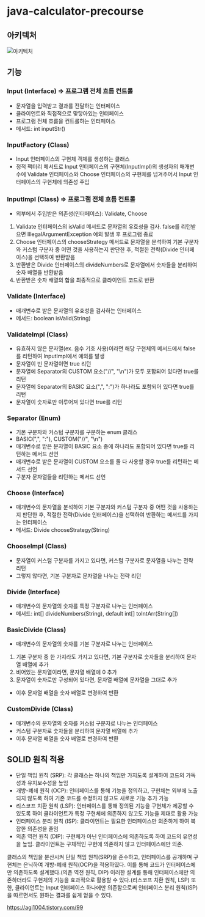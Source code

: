 # java-calculator-precourse

## 아키텍처
![아키텍처](https://github.com/user-attachments/assets/7797f508-0e39-4aaf-8091-6ef21ca3645f)

## 기능

### Input (Interface) => 프로그램 전체 흐름 컨트롤
- 문자열을 입력받고 결과를 전달하는 인터페이스
- 클라이언트와 직접적으로 맞닿아있는 인터페이스
- 프로그램 전체 흐름을 컨트롤하는 인터페이스
- 메서드: int inputStr()

### InputFactory (Class)
- Input 인터페이스의 구현체 객체를 생성하는 클래스
- 정적 팩터리 메서드로 Input 인터페이스의 구현체(InputImpl)의 생성자의 매개변수에 Validate 인터페이스와 Choose 인터페이스의 구현체를 넘겨주어서 Input 인터페이스의 구현체에 의존성 주입

### InputImpl (Class) => 프로그램 전체 흐름 컨트롤
- 외부에서 주입받은 의존성(인터페이스): Validate, Choose
1. Validate 인터페이스의 isValid 메서드로 문자열의 유효성을 검사. false를 리턴받으면 IllegalArgumentException 예외 발생 후 프로그램 종료
2. Choose 인터페이스의 chooseStrategy 메서드로 문자열을 분석하여 기본 구분자와 커스텀 구분자 중 어떤 것을 사용하는지 판단한 후, 적절한 전략(Divide 인터페이스)을 선택하여 반환받음
3. 반환받은 Divide 인터페이스의 divideNumbers로 문자열에서 숫자들을 분리하여 숫자 배열을 반환받음
4. 반환받은 숫자 배열의 합을 최종적으로 클라이언트 코드로 반환

### Validate (Interface)
- 매개변수로 받은 문자열의 유효성을 검사하는 인터페이스
- 메서드: boolean isValid(String)

### ValidateImpl (Class)
- 유효하지 않은 문자열(ex. 음수 기호 사용)이라면 해당 구현체의 메서드에서 false를 리턴하여 InputImpl에서 예외를 발생
- 문자열이 빈 문자열이면 true 리턴
- 문자열에 Separator의 CUSTOM 요소("//", "\\n")가 모두 포함되어 있다면 true를 리턴
- 문자열에 Separator의 BASIC 요소(",", ":")가 하나라도 포함되어 있다면 true를 리턴
- 문자열이 숫자로만 이루어져 있다면 true를 리턴

### Separator (Enum)
- 기본 구분자와 커스텀 구분자를 구분하는 enum 클래스
- BASIC(",", ":"), CUSTOM("//", "\\n")
- 매개변수로 받은 문자열이 BASIC 요소 중에 하나라도 포함되어 있다면 true를 리턴하는 메서드 선언
- 매개변수로 받은 문자열이 CUSTOM 요소를 둘 다 사용할 경우 true를 리턴하는 메서드 선언
- 구분자 문자열들을 리턴하는 메서드 선언

### Choose (Interface)
- 매개변수의 문자열을 분석하여 기본 구분자와 커스텀 구분자 중 어떤 것을 사용하는지 판단한 후, 적절한 전략(Divide 인터페이스)을 선택하여 반환하는 메서드를 가지는 인터페이스
- 메서드: Divide chooseStrategy(String)

### ChooseImpl (Class)
- 문자열이 커스텀 구분자를 가지고 있다면, 커스텀 구분자로 문자열을 나누는 전략 리턴
- 그렇지 않다면, 기본 구분자로 문자열을 나누는 전략 리턴

### Divide (Interface)
- 매개변수의 문자열의 숫자를 특정 구분자로 나누는 인터페이스
- 메서드: int[] divideNumbers(String), default int[] toIntArr(String[])

### BasicDivide (Class)
- 매개변수의 문자열의 숫자를 기본 구분자로 나누는 인터페이스
1. 기본 구분자 중 한 가지라도 가지고 있다면, 기본 구분자로 숫자들을 분리하여 문자열 배열에 추가
2. 비어있는 문자열이라면, 문자열 배열에 0 추가
3. 문자열이 숫자로만 구성되어 있다면, 문자열 배열에 문자열을 그대로 추가
- 이후 문자열 배열을 숫자 배열로 변경하여 반환

### CustomDivide (Class)
- 매개변수의 문자열의 숫자를 커스텀 구분자로 나누는 인터페이스
- 커스텀 구분자로 숫자들을 분리하여 문자열 배열에 추가
- 이후 문자열 배열을 숫자 배열로 변경하여 반환

## SOLID 원칙 적용
- 단일 책임 원칙 (SRP): 각 클래스는 하나의 책임만 가지도록 설계하여 코드의 가독성과 유지보수성을 높임
- 개방-폐쇄 원칙 (OCP): 인터페이스를 통해 기능을 정의하고, 구현체는 외부에 노출되지 않도록 하여 기존 코드를 수정하지 않고도 새로운 기능 추가 가능
- 리스코프 치환 원칙 (LSP): 인터페이스를 통해 정의된 기능을 구현체가 제공할 수 있도록 하여 클라이언트가 특정 구현체에 의존하지 않고도 기능을 제대로 활용 가능
- 인터페이스 분리 원칙 (ISP): 클라이언트는 필요한 인터페이스만 의존하게 하여 복잡한 의존성을 줄임
- 의존 역전 원칙 (DIP): 구현체가 아닌 인터페이스에 의존하도록 하여 코드의 유연성을 높임. 클라이언트는 구체적인 구현에 의존하지 않고 인터페이스에만 의존.

클래스의 책임을 분산시켜 단일 책임 원칙(SRP)을 준수하고, 인터페이스를 공개하며 구현체는 은닉하여 개방-폐쇄 원칙(OCP)을 적용하였다. 이를 통해 코드가 인터페이스에만 의존하도록 설계했다.(의존 역전 원칙, DIP)
이러한 설계를 통해 인터페이스에만 의존하더라도 구현체의 기능을 효과적으로 활용할 수 있다.(리스코프 치환 원칙, LSP) 또한, 클라이언트는 Input 인터페이스 하나에만 의존함으로써 인터페이스 분리 원칙(ISP)을 따르면서도 원하는 결과를 쉽게 얻을 수 있다.

https://agi1004.tistory.com/99
